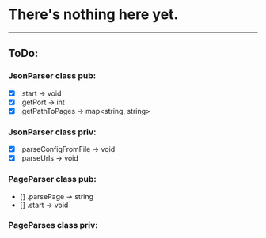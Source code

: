 # There's nothing here yet.

---

## ToDo:

### JsonParser class pub:
- [x] .start -> void
- [x] .getPort -> int
- [x] .getPathToPages -> map<string, string>

### JsonParser class priv:
- [x] .parseConfigFromFile -> void
- [x] .parseUrls -> void

### PageParser class pub:

- [] .parsePage -> string
- [] .start -> void

### PageParses class priv:
